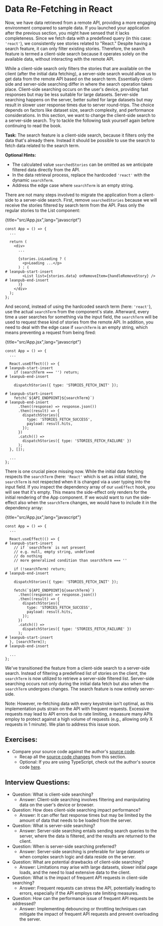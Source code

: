 # Data Re-Fetching in React

Now, we have data retrieved from a remote API, providing a more engaging environment compared to sample data. If you launched your application after the previous section, you might have sensed that it lacks completeness. Since we fetch data with a predefined query (in this case: `'react'`), we consistently see stories related to "React." Despite having a search feature, it can only filter existing stories. Therefore, the search feature is termed a client-side search because it operates solely on the available data, without interacting with the remote API.

While a client-side search only filters the stories that are available on the client (after the initial data fetching), a server-side search would allow us to get data from the remote API based on the search term. Essentially client-side and server-side searching differ in where the search operation takes place. Client-side searching occurs on the user's device, providing fast responses but may be less suitable for large datasets. Server-side searching happens on the server, better suited for large datasets but may result in slower user response times due to server round-trips. The choice depends on factors like dataset size, search complexity, and performance considerations. In this section, we want to change the client-side search to a server-side search. Try to tackle the following task yourself again before continuing to read the book.

**Task:** The search feature is a client-side search, because it filters only the data that's already there. Instead it should be possible to use the search to fetch data related to the search term.

**Optional Hints:**

* The calculated value `searchedStories` can be omitted as we anticipate filtered data directly from the API.
* In the data retrieval process, replace the hardcoded `'react'` with the dynamic `searchTerm`.
* Address the edge case where `searchTerm` is an empty string.

There are not many steps involved to migrate the application from a client-side to a server-side search. First, remove `searchedStories` because we will receive the stories filtered by search term from the API. Pass only the regular stories to the List component:

{title="src/App.jsx",lang="javascript"}
~~~~~~~
const App = () => {
  ...

  return (
    <div>
      ...

      {stories.isLoading ? (
        <p>Loading ...</p>
      ) : (
# leanpub-start-insert
        <List list={stories.data} onRemoveItem={handleRemoveStory} />
# leanpub-end-insert
      )}
    </div>
  );
};
~~~~~~~

And second, instead of using the hardcoded search term (here: `'react'`), use the actual `searchTerm` from the component's state. Afterward, every time a user searches for something via the input field, the `searchTerm` will be used to request these kind of stories from the remote API. In addition, you need to deal with the edge case if `searchTerm` is an empty string, which means preventing a request from being fired:

{title="src/App.jsx",lang="javascript"}
~~~~~~~
const App = () => {
  ...

  React.useEffect(() => {
# leanpub-start-insert
    if (searchTerm === '') return;
# leanpub-end-insert

    dispatchStories({ type: 'STORIES_FETCH_INIT' });

# leanpub-start-insert
    fetch(`${API_ENDPOINT}${searchTerm}`)
# leanpub-end-insert
      .then((response) => response.json())
      .then((result) => {
        dispatchStories({
          type: 'STORIES_FETCH_SUCCESS',
          payload: result.hits,
        });
      })
      .catch(() =>
        dispatchStories({ type: 'STORIES_FETCH_FAILURE' })
      );
  }, []);

  ...
};
~~~~~~~

There is one crucial piece missing now. While the initial data fetching respects the `searchTerm` (here: `'React'` which is set as initial state), the `searchTerm` is not respected when it is changed via a user typing into the input field. If you inspect the dependency array of our `useEffect` hook, you will see that it's empty. This means the side-effect only renders for the initial rendering of the App component. If we would want to run the side-effect also when the `searchTerm` changes, we would have to include it in the dependency array:

{title="src/App.jsx",lang="javascript"}
~~~~~~~
const App = () => {
  ...

  React.useEffect(() => {
# leanpub-start-insert
    // if `searchTerm` is not present
    // e.g. null, empty string, undefined
    // do nothing
    // more generalized condition than searchTerm === ''

    if (!searchTerm) return;
# leanpub-end-insert

    dispatchStories({ type: 'STORIES_FETCH_INIT' });

    fetch(`${API_ENDPOINT}${searchTerm}`)
      .then((response) => response.json())
      .then((result) => {
        dispatchStories({
          type: 'STORIES_FETCH_SUCCESS',
          payload: result.hits,
        });
      })
      .catch(() =>
        dispatchStories({ type: 'STORIES_FETCH_FAILURE' })
      );
# leanpub-start-insert
  }, [searchTerm]);
# leanpub-end-insert

  ...
};
~~~~~~~

We've transitioned the feature from a client-side search to a server-side search. Instead of filtering a predefined list of stories on the client, the `searchTerm` is now utilized to retrieve a server-side filtered list. Server-side searching occurs not only during the initial data fetch but also when the `searchTerm` undergoes changes. The search feature is now entirely server-side.

Note: However, re-fetching data with every keystroke isn't optimal, as this implementation puts strain on the API with frequent requests. Excessive requests may lead to API errors due to rate limiting, a measure many APIs employ to protect against a high volume of requests (e.g., allowing only X requests in 1 minute). We plan to address this issue soon.

## Exercises:

* Compare your source code against the author's [source code](https://tinyurl.com/49maj6rm).
  * Recap all the [source code changes](https://tinyurl.com/ysk8cdpw) from this section.
  * Optional: If you are using TypeScript, check out the author's source code [here](https://bit.ly/492rkVN).

## Interview Questions:

* Question: What is client-side searching?
  * Answer: Client-side searching involves filtering and manipulating data on the user's device or browser.
* Question: How does client-side searching impact performance?
  * Answer: It can offer fast response times but may be limited by the amount of data that needs to be loaded from the server.
* Question: What is server-side searching?
  * Answer: Server-side searching entails sending search queries to the server, where the data is filtered, and the results are returned to the client.
* Question: When is server-side searching preferred?
  * Answer: Server-side searching is preferable for large datasets or when complex search logic and data reside on the server.
* Question: What are potential drawbacks of client-side searching?
  * Answer: Limitations may arise with large datasets, slower initial page loads, and the need to load extensive data to the client.
* Question: What is the impact of frequent API requests in client-side searching?
  * Answer: Frequent requests can stress the API, potentially leading to errors, especially if the API employs rate limiting measures.
* Question: How can the performance issue of frequent API requests be addressed?
  * Answer: Implementing debouncing or throttling techniques can mitigate the impact of frequent API requests and prevent overloading the server.